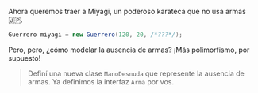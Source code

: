 Ahora queremos traer a Miyagi, un poderoso karateca que no usa armas :jp:. 

```java
Guerrero miyagi = new Guerrero(120, 20, /*???*/);
```
Pero, pero, ¿cómo modelar la ausencia de armas? ¡Más polimorfismo, por supuesto! 

> Definí una nueva clase `ManoDesnuda` que represente la ausencia de armas. Ya definimos la interfaz `Arma` por vos. 

